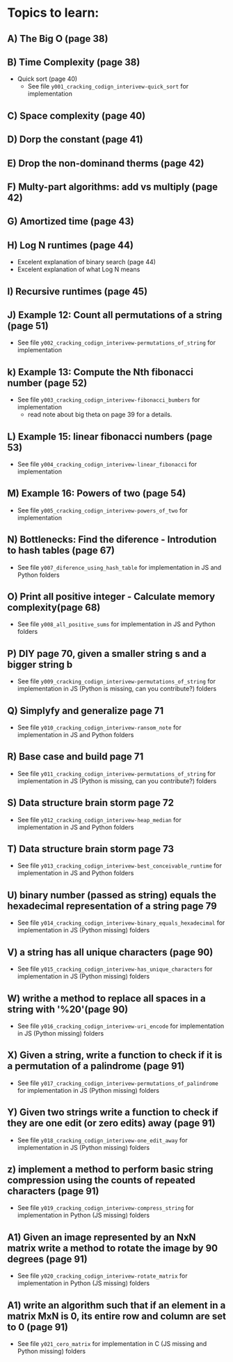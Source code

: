 # Topics to learn:

## A) The Big O (page 38)

## B)  Time Complexity  (page 38)
* Quick sort (page 40)
	* See file `y001_cracking_codign_interivew-quick_sort` for implementation

## C) Space complexity (page 40)

## D) Dorp the constant (page 41)

## E) Drop the non-dominand therms (page 42)

## F) Multy-part algorithms: add vs multiply (page 42)

## G) Amortized time (page 43)

## H) Log N runtimes (page 44)
* Excelent explanation of binary search (page 44)
* Excelent explanation of what Log N means

## I) Recursive runtimes (page 45)

## J) Example 12: Count all permutations of a string (page 51)
* See file `y002_cracking_codign_interivew-permutations_of_string` for implementation

## k) Example 13: Compute the Nth fibonacci number (page 52)
* See file `y003_cracking_codign_interivew-fibonacci_bumbers` for implementation
	* read note about big theta on page 39 for a details.

## L) Example 15: linear fibonacci numbers (page 53)
* See file `y004_cracking_codign_interivew-linear_fibonacci` for implementation

## M) Example 16: Powers of two (page 54)
* See file `y005_cracking_codign_interivew-powers_of_two` for implementation

## N) Bottlenecks: Find the diference - Introdution to hash tables (page 67)
* See file `y007_diference_using_hash_table` for implementation in JS and Python folders

## O) Print all positive integer - Calculate memory complexity(page 68)
* See file `y008_all_positive_sums` for implementation in JS and Python folders

## P) DIY page 70, given a smaller string s and a bigger string b
* See file `y009_cracking_codign_interivew-permutations_of_string` for implementation in JS (Python is missing, can you contribute?) folders

## Q) Simplyfy and generalize page 71
* See file `y010_cracking_codign_interivew-ransom_note` for implementation in JS and Python folders

## R) Base case and build page 71
* See file `y011_cracking_codign_interivew-permutations_of_string` for implementation in JS (Python is missing, can you contribute?) folders

## S) Data structure brain storm page 72
* See file `y012_cracking_codign_interivew-heap_median` for implementation in JS and Python folders

## T) Data structure brain storm page 73
* See file `y013_cracking_codign_interivew-best_conceivable_runtime` for implementation in JS and Python folders

## U) binary number (passed as string) equals the hexadecimal representation of a string page 79
* See file `y014_cracking_codign_interivew-binary_equals_hexadecimal` for implementation in JS (Python missing) folders

## V) a string has all unique characters (page 90)
* See file `y015_cracking_codign_interivew-has_unique_characters` for implementation in JS (Python missing) folders

## W) writhe a method to replace all spaces in a string with '%20'(page 90)
* See file `y016_cracking_codign_interivew-uri_encode` for implementation in JS (Python missing) folders

## X) Given a string, write a function to check if it is a permutation of a palindrome (page 91)
* See file `y017_cracking_codign_interivew-permutations_of_palindrome` for implementation in JS (Python missing) folders

## Y) Given two strings write a function to check if they are one edit (or zero edits) away (page 91)
* See file `y018_cracking_codign_interivew-one_edit_away` for implementation in JS (Python missing) folders

## z) implement a method to perform basic string compression using the counts of repeated characters (page 91)
* See file `y019_cracking_codign_interivew-compress_string` for implementation in Python (JS missing) folders

## A1) Given an image represented by an NxN matrix write a method to rotate the image by 90 degrees (page 91)
* See file `y020_cracking_codign_interivew-rotate_matrix` for implementation in Python (JS missing) folders

## A1) write an algorithm such that if an element in a matrix MxN is 0, its entire row and column are set to 0 (page 91)
* See file `y021_cero_matrix` for implementation in C (JS missing and Python missing) folders


